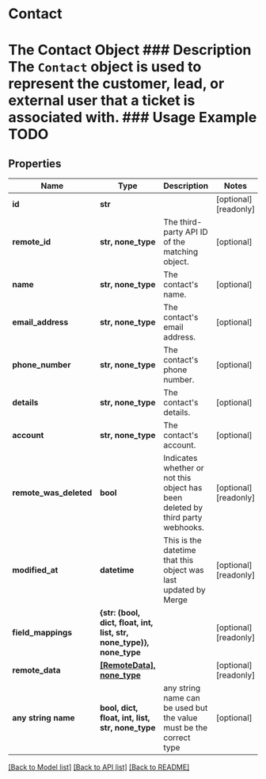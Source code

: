 # Contact

# The Contact Object ### Description The `Contact` object is used to represent the customer, lead, or external user that a ticket is associated with. ### Usage Example TODO

## Properties

| Name                   | Type                                                                 | Description                                                                    | Notes                 |
| ---------------------- | -------------------------------------------------------------------- | ------------------------------------------------------------------------------ | --------------------- |
| **id**                 | **str**                                                              |                                                                                | [optional] [readonly] |
| **remote_id**          | **str, none_type**                                                   | The third-party API ID of the matching object.                                 | [optional]            |
| **name**               | **str, none_type**                                                   | The contact&#39;s name.                                                        | [optional]            |
| **email_address**      | **str, none_type**                                                   | The contact&#39;s email address.                                               | [optional]            |
| **phone_number**       | **str, none_type**                                                   | The contact&#39;s phone number.                                                | [optional]            |
| **details**            | **str, none_type**                                                   | The contact&#39;s details.                                                     | [optional]            |
| **account**            | **str, none_type**                                                   | The contact&#39;s account.                                                     | [optional]            |
| **remote_was_deleted** | **bool**                                                             | Indicates whether or not this object has been deleted by third party webhooks. | [optional] [readonly] |
| **modified_at**        | **datetime**                                                         | This is the datetime that this object was last updated by Merge                | [optional] [readonly] |
| **field_mappings**     | **{str: (bool, dict, float, int, list, str, none_type)}, none_type** |                                                                                | [optional] [readonly] |
| **remote_data**        | [**[RemoteData], none_type**](RemoteData.md)                         |                                                                                | [optional] [readonly] |
| **any string name**    | **bool, dict, float, int, list, str, none_type**                     | any string name can be used but the value must be the correct type             | [optional]            |

[[Back to Model list]](../README.md#documentation-for-models) [[Back to API list]](../README.md#documentation-for-api-endpoints) [[Back to README]](../README.md)
